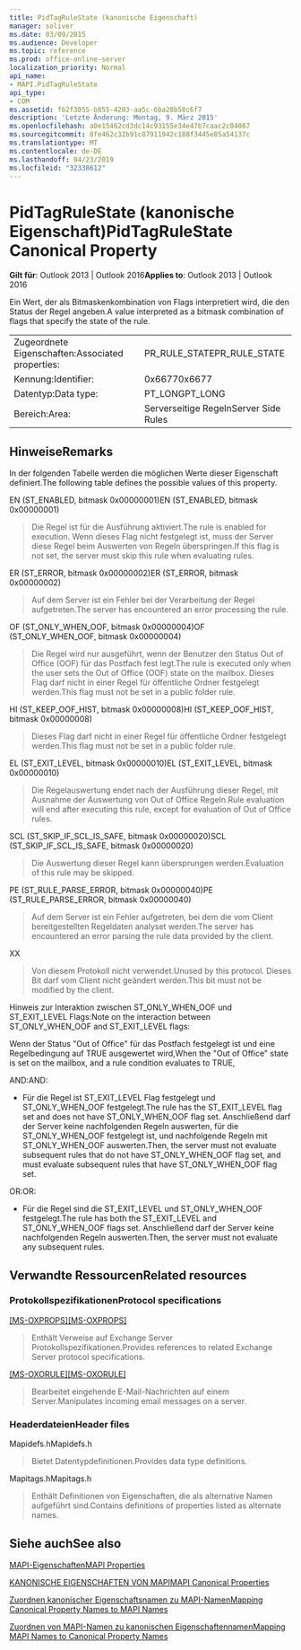 ```yaml
---
title: PidTagRuleState (kanonische Eigenschaft)
manager: soliver
ms.date: 03/09/2015
ms.audience: Developer
ms.topic: reference
ms.prod: office-online-server
localization_priority: Normal
api_name:
- MAPI.PidTagRuleState
api_type:
- COM
ms.assetid: f62f3055-b855-4203-aa5c-6ba28b58c6f7
description: 'Letzte Änderung: Montag, 9. März 2015'
ms.openlocfilehash: a0e15462cd3dc14c93155e34e47b7caac2c04087
ms.sourcegitcommit: 8fe462c32b91c87911942c188f3445e85a54137c
ms.translationtype: MT
ms.contentlocale: de-DE
ms.lasthandoff: 04/23/2019
ms.locfileid: "32338612"
---
```

# <a name="pidtagrulestate-canonical-property"></a><span data-ttu-id="a7dad-103">PidTagRuleState (kanonische Eigenschaft)</span><span class="sxs-lookup"><span data-stu-id="a7dad-103">PidTagRuleState Canonical Property</span></span>

  
  
<span data-ttu-id="a7dad-104">**Gilt für**: Outlook 2013 | Outlook 2016</span><span class="sxs-lookup"><span data-stu-id="a7dad-104">**Applies to**: Outlook 2013 | Outlook 2016</span></span> 
  
<span data-ttu-id="a7dad-105">Ein Wert, der als Bitmaskenkombination von Flags interpretiert wird, die den Status der Regel angeben.</span><span class="sxs-lookup"><span data-stu-id="a7dad-105">A value interpreted as a bitmask combination of flags that specify the state of the rule.</span></span>
  
|||
|:-----|:-----|
|<span data-ttu-id="a7dad-106">Zugeordnete Eigenschaften:</span><span class="sxs-lookup"><span data-stu-id="a7dad-106">Associated properties:</span></span>  <br/> |<span data-ttu-id="a7dad-107">PR_RULE_STATE</span><span class="sxs-lookup"><span data-stu-id="a7dad-107">PR_RULE_STATE</span></span>  <br/> |
|<span data-ttu-id="a7dad-108">Kennung:</span><span class="sxs-lookup"><span data-stu-id="a7dad-108">Identifier:</span></span>  <br/> |<span data-ttu-id="a7dad-109">0x6677</span><span class="sxs-lookup"><span data-stu-id="a7dad-109">0x6677</span></span>  <br/> |
|<span data-ttu-id="a7dad-110">Datentyp:</span><span class="sxs-lookup"><span data-stu-id="a7dad-110">Data type:</span></span>  <br/> |<span data-ttu-id="a7dad-111">PT_LONG</span><span class="sxs-lookup"><span data-stu-id="a7dad-111">PT_LONG</span></span>  <br/> |
|<span data-ttu-id="a7dad-112">Bereich:</span><span class="sxs-lookup"><span data-stu-id="a7dad-112">Area:</span></span>  <br/> |<span data-ttu-id="a7dad-113">Serverseitige Regeln</span><span class="sxs-lookup"><span data-stu-id="a7dad-113">Server Side Rules</span></span>  <br/> |
   
## <a name="remarks"></a><span data-ttu-id="a7dad-114">Hinweise</span><span class="sxs-lookup"><span data-stu-id="a7dad-114">Remarks</span></span>

<span data-ttu-id="a7dad-115">In der folgenden Tabelle werden die möglichen Werte dieser Eigenschaft definiert.</span><span class="sxs-lookup"><span data-stu-id="a7dad-115">The following table defines the possible values of this property.</span></span>
  
<span data-ttu-id="a7dad-116">EN (ST_ENABLED, bitmask 0x00000001)</span><span class="sxs-lookup"><span data-stu-id="a7dad-116">EN (ST_ENABLED, bitmask 0x00000001)</span></span>
  
> <span data-ttu-id="a7dad-117">Die Regel ist für die Ausführung aktiviert.</span><span class="sxs-lookup"><span data-stu-id="a7dad-117">The rule is enabled for execution.</span></span> <span data-ttu-id="a7dad-118">Wenn dieses Flag nicht festgelegt ist, muss der Server diese Regel beim Auswerten von Regeln überspringen.</span><span class="sxs-lookup"><span data-stu-id="a7dad-118">If this flag is not set, the server must skip this rule when evaluating rules.</span></span>
    
<span data-ttu-id="a7dad-119">ER (ST_ERROR, bitmask 0x00000002)</span><span class="sxs-lookup"><span data-stu-id="a7dad-119">ER (ST_ERROR, bitmask 0x00000002)</span></span>
  
> <span data-ttu-id="a7dad-120">Auf dem Server ist ein Fehler bei der Verarbeitung der Regel aufgetreten.</span><span class="sxs-lookup"><span data-stu-id="a7dad-120">The server has encountered an error processing the rule.</span></span>
    
<span data-ttu-id="a7dad-121">OF (ST_ONLY_WHEN_OOF, bitmask 0x00000004)</span><span class="sxs-lookup"><span data-stu-id="a7dad-121">OF (ST_ONLY_WHEN_OOF, bitmask 0x00000004)</span></span>
  
> <span data-ttu-id="a7dad-122">Die Regel wird nur ausgeführt, wenn der Benutzer den Status Out of Office (OOF) für das Postfach fest legt.</span><span class="sxs-lookup"><span data-stu-id="a7dad-122">The rule is executed only when the user sets the Out of Office (OOF) state on the mailbox.</span></span> <span data-ttu-id="a7dad-123">Dieses Flag darf nicht in einer Regel für öffentliche Ordner festgelegt werden.</span><span class="sxs-lookup"><span data-stu-id="a7dad-123">This flag must not be set in a public folder rule.</span></span>
    
<span data-ttu-id="a7dad-124">HI (ST_KEEP_OOF_HIST, bitmask 0x00000008)</span><span class="sxs-lookup"><span data-stu-id="a7dad-124">HI (ST_KEEP_OOF_HIST, bitmask 0x00000008)</span></span>
  
> <span data-ttu-id="a7dad-125">Dieses Flag darf nicht in einer Regel für öffentliche Ordner festgelegt werden.</span><span class="sxs-lookup"><span data-stu-id="a7dad-125">This flag must not be set in a public folder rule.</span></span>
    
<span data-ttu-id="a7dad-126">EL (ST_EXIT_LEVEL, bitmask 0x00000010)</span><span class="sxs-lookup"><span data-stu-id="a7dad-126">EL (ST_EXIT_LEVEL, bitmask 0x00000010)</span></span>
  
> <span data-ttu-id="a7dad-127">Die Regelauswertung endet nach der Ausführung dieser Regel, mit Ausnahme der Auswertung von Out of Office Regeln.</span><span class="sxs-lookup"><span data-stu-id="a7dad-127">Rule evaluation will end after executing this rule, except for evaluation of Out of Office rules.</span></span>
    
<span data-ttu-id="a7dad-128">SCL (ST_SKIP_IF_SCL_IS_SAFE, bitmask 0x00000020)</span><span class="sxs-lookup"><span data-stu-id="a7dad-128">SCL (ST_SKIP_IF_SCL_IS_SAFE, bitmask 0x00000020)</span></span>
  
> <span data-ttu-id="a7dad-129">Die Auswertung dieser Regel kann übersprungen werden.</span><span class="sxs-lookup"><span data-stu-id="a7dad-129">Evaluation of this rule may be skipped.</span></span>
    
<span data-ttu-id="a7dad-130">PE (ST_RULE_PARSE_ERROR, bitmask 0x00000040)</span><span class="sxs-lookup"><span data-stu-id="a7dad-130">PE (ST_RULE_PARSE_ERROR, bitmask 0x00000040)</span></span>
  
> <span data-ttu-id="a7dad-131">Auf dem Server ist ein Fehler aufgetreten, bei dem die vom Client bereitgestellten Regeldaten analyset werden.</span><span class="sxs-lookup"><span data-stu-id="a7dad-131">The server has encountered an error parsing the rule data provided by the client.</span></span>
    
<span data-ttu-id="a7dad-132">X</span><span class="sxs-lookup"><span data-stu-id="a7dad-132">X</span></span>
  
> <span data-ttu-id="a7dad-133">Von diesem Protokoll nicht verwendet.</span><span class="sxs-lookup"><span data-stu-id="a7dad-133">Unused by this protocol.</span></span> <span data-ttu-id="a7dad-134">Dieses Bit darf vom Client nicht geändert werden.</span><span class="sxs-lookup"><span data-stu-id="a7dad-134">This bit must not be modified by the client.</span></span>
    
<span data-ttu-id="a7dad-135">Hinweis zur Interaktion zwischen ST_ONLY_WHEN_OOF und ST_EXIT_LEVEL Flags:</span><span class="sxs-lookup"><span data-stu-id="a7dad-135">Note on the interaction between ST_ONLY_WHEN_OOF and ST_EXIT_LEVEL flags:</span></span> 
  
<span data-ttu-id="a7dad-136">Wenn der Status "Out of Office" für das Postfach festgelegt ist und eine Regelbedingung auf TRUE ausgewertet wird,</span><span class="sxs-lookup"><span data-stu-id="a7dad-136">When the "Out of Office" state is set on the mailbox, and a rule condition evaluates to TRUE,</span></span> 
  
<span data-ttu-id="a7dad-137">AND:</span><span class="sxs-lookup"><span data-stu-id="a7dad-137">AND:</span></span>
  
- <span data-ttu-id="a7dad-138">Für die Regel ist ST_EXIT_LEVEL Flag festgelegt und ST_ONLY_WHEN_OOF festgelegt.</span><span class="sxs-lookup"><span data-stu-id="a7dad-138">The rule has the ST_EXIT_LEVEL flag set and does not have ST_ONLY_WHEN_OOF flag set.</span></span> <span data-ttu-id="a7dad-139">Anschließend darf der Server keine nachfolgenden Regeln auswerten, für die ST_ONLY_WHEN_OOF festgelegt ist, und nachfolgende Regeln mit ST_ONLY_WHEN_OOF auswerten.</span><span class="sxs-lookup"><span data-stu-id="a7dad-139">Then, the server must not evaluate subsequent rules that do not have ST_ONLY_WHEN_OOF flag set, and must evaluate subsequent rules that have ST_ONLY_WHEN_OOF flag set.</span></span>
    
<span data-ttu-id="a7dad-140">OR:</span><span class="sxs-lookup"><span data-stu-id="a7dad-140">OR:</span></span>
  
- <span data-ttu-id="a7dad-141">Für die Regel sind die ST_EXIT_LEVEL und ST_ONLY_WHEN_OOF festgelegt.</span><span class="sxs-lookup"><span data-stu-id="a7dad-141">The rule has both the ST_EXIT_LEVEL and ST_ONLY_WHEN_OOF flags set.</span></span> <span data-ttu-id="a7dad-142">Anschließend darf der Server keine nachfolgenden Regeln auswerten.</span><span class="sxs-lookup"><span data-stu-id="a7dad-142">Then, the server must not evaluate any subsequent rules.</span></span>
    
## <a name="related-resources"></a><span data-ttu-id="a7dad-143">Verwandte Ressourcen</span><span class="sxs-lookup"><span data-stu-id="a7dad-143">Related resources</span></span>

### <a name="protocol-specifications"></a><span data-ttu-id="a7dad-144">Protokollspezifikationen</span><span class="sxs-lookup"><span data-stu-id="a7dad-144">Protocol specifications</span></span>

<span data-ttu-id="a7dad-145">[[MS-OXPROPS]](https://msdn.microsoft.com/library/f6ab1613-aefe-447d-a49c-18217230b148%28Office.15%29.aspx)</span><span class="sxs-lookup"><span data-stu-id="a7dad-145">[[MS-OXPROPS]](https://msdn.microsoft.com/library/f6ab1613-aefe-447d-a49c-18217230b148%28Office.15%29.aspx)</span></span>
  
> <span data-ttu-id="a7dad-146">Enthält Verweise auf Exchange Server Protokollspezifikationen.</span><span class="sxs-lookup"><span data-stu-id="a7dad-146">Provides references to related Exchange Server protocol specifications.</span></span>
    
<span data-ttu-id="a7dad-147">[[MS-OXORULE]](https://msdn.microsoft.com/library/70ac9436-501e-43e2-9163-20d2b546b886%28Office.15%29.aspx)</span><span class="sxs-lookup"><span data-stu-id="a7dad-147">[[MS-OXORULE]](https://msdn.microsoft.com/library/70ac9436-501e-43e2-9163-20d2b546b886%28Office.15%29.aspx)</span></span>
  
> <span data-ttu-id="a7dad-148">Bearbeitet eingehende E-Mail-Nachrichten auf einem Server.</span><span class="sxs-lookup"><span data-stu-id="a7dad-148">Manipulates incoming email messages on a server.</span></span>
    
### <a name="header-files"></a><span data-ttu-id="a7dad-149">Headerdateien</span><span class="sxs-lookup"><span data-stu-id="a7dad-149">Header files</span></span>

<span data-ttu-id="a7dad-150">Mapidefs.h</span><span class="sxs-lookup"><span data-stu-id="a7dad-150">Mapidefs.h</span></span>
  
> <span data-ttu-id="a7dad-151">Bietet Datentypdefinitionen.</span><span class="sxs-lookup"><span data-stu-id="a7dad-151">Provides data type definitions.</span></span>
    
<span data-ttu-id="a7dad-152">Mapitags.h</span><span class="sxs-lookup"><span data-stu-id="a7dad-152">Mapitags.h</span></span>
  
> <span data-ttu-id="a7dad-153">Enthält Definitionen von Eigenschaften, die als alternative Namen aufgeführt sind.</span><span class="sxs-lookup"><span data-stu-id="a7dad-153">Contains definitions of properties listed as alternate names.</span></span>
    
## <a name="see-also"></a><span data-ttu-id="a7dad-154">Siehe auch</span><span class="sxs-lookup"><span data-stu-id="a7dad-154">See also</span></span>



[<span data-ttu-id="a7dad-155">MAPI-Eigenschaften</span><span class="sxs-lookup"><span data-stu-id="a7dad-155">MAPI Properties</span></span>](mapi-properties.md)
  
[<span data-ttu-id="a7dad-156">KANONISCHE EIGENSCHAFTEN VON MAPI</span><span class="sxs-lookup"><span data-stu-id="a7dad-156">MAPI Canonical Properties</span></span>](mapi-canonical-properties.md)
  
[<span data-ttu-id="a7dad-157">Zuordnen kanonischer Eigenschaftsnamen zu MAPI-Namen</span><span class="sxs-lookup"><span data-stu-id="a7dad-157">Mapping Canonical Property Names to MAPI Names</span></span>](mapping-canonical-property-names-to-mapi-names.md)
  
[<span data-ttu-id="a7dad-158">Zuordnen von MAPI-Namen zu kanonischen Eigenschaftennamen</span><span class="sxs-lookup"><span data-stu-id="a7dad-158">Mapping MAPI Names to Canonical Property Names</span></span>](mapping-mapi-names-to-canonical-property-names.md)

